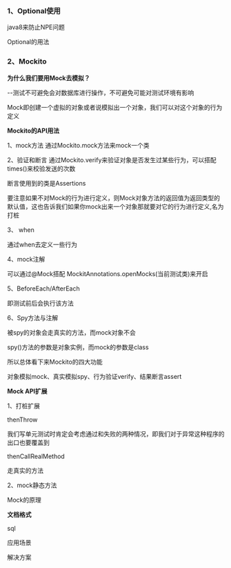 ### 1、Optional使用

java8来防止NPE问题

Optional的用法



### 2、Mockito

**为什么我们要用Mock去模拟？**

--测试不可避免会对数据库进行操作，不可避免可能对测试环境有影响

Mock即创建一个虚拟的对象或者说模拟出一个对象，我们可以对这个对象的行为定义



**Mockito的API用法**

1、mock方法 通过Mockito.mock方法来mock一个类

2、验证和断言 通过Mockito.verify来验证对象是否发生过某些行为，可以搭配times()来校验发送的次数

断言使用到的类是Assertions

要注意如果不对Mock的行为进行定义，则Mock对象方法的返回值为返回类型的默认值，这也告诉我们如果你mock出来一个对象那就要对它的行为进行定义,名为打桩

3、 when

通过when去定义一些行为

4、mock注解

可以通过@Mock搭配 MockitAnnotations.openMocks(当前测试类)来开启

5、BeforeEach/AfterEach

即测试前后会执行该方法

6、Spy方法与注解

被spy的对象会走真实的方法，而mock对象不会

spy()方法的参数是对象实例，而mock的参数是class



所以总体看下来Mockito的四大功能

对象模拟mock、真实模拟spy、行为验证verify、结果断言assert



**Mock API扩展**

1、打桩扩展 

thenThrow

我们写单元测试时肯定会考虑通过和失败的两种情况，即我们对于异常这种程序的出口也要覆盖到

 thenCallRealMethod

走真实的方法

2、mock静态方法

 





Mock的原理



**文档格式**

sql

应用场景

解决方案